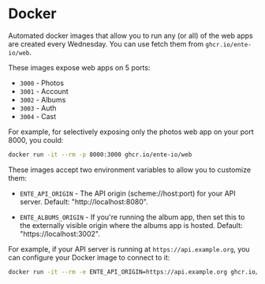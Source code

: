 # Docker

Automated docker images that allow you to run any (or all) of the web apps are
created every Wednesday. You can use fetch them from `ghcr.io/ente-io/web`.

These images expose web apps on 5 ports:

- `3000` - Photos
- `3001` - Account
- `3002` - Albums
- `3003` - Auth
- `3004` - Cast

For example, for selectively exposing only the photos web app on your port 8000,
you could:

```sh
docker run -it --rm -p 8000:3000 ghcr.io/ente-io/web
```

These images accept two environment variables to allow you to customize them:

- `ENTE_API_ORIGIN` - The API origin (scheme://host:port) for your API server.
  Default: "http://localhost:8080".

- `ENTE_ALBUMS_ORIGIN` - If you're running the album app, then set this to the
  externally visible origin where the albums app is hosted. Default:
  "https://localhost:3002".

For example, if your API server is running at `https://api.example.org`, you can
configure your Docker image to connect to it:

```sh
docker run -it --rm -e ENTE_API_ORIGIN=https://api.example.org ghcr.io/ente-io/web
```
